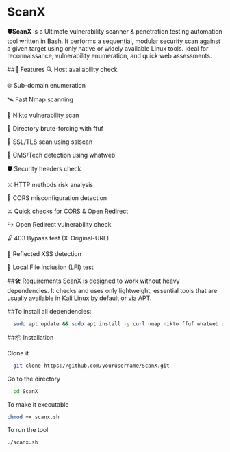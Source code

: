 # ScanX
**🛡ScanX** is a Ultimate vulnerability scanner & penetration testing automation tool written in Bash. It performs a sequential, modular security scan against a given target using only native or widely available Linux tools. Ideal for reconnaissance, vulnerability enumeration, and quick web assessments.

##🚀 Features
🔍 Host availability check

🌐 Sub-domain enumeration

🛰 Fast Nmap scanning

🧪 Nikto vulnerability scan

📁 Directory brute-forcing with ffuf

🔐 SSL/TLS scan using sslscan

🧠 CMS/Tech detection using whatweb

🛡 Security headers check

⚔ HTTP methods risk analysis

🔄 CORS misconfiguration detection

⚔ Quick checks for CORS & Open Redirect

↪ Open Redirect vulnerability check

🔓 403 Bypass test (X-Original-URL)

💬 Reflected XSS detection

📂 Local File Inclusion (LFI) test

##🛠 Requirements
ScanX is designed to work without heavy dependencies. It checks and uses only lightweight, essential tools that are usually available in Kali Linux by default or via APT.

##To install all dependencies:
```bash
  sudo apt update && sudo apt install -y curl nmap nikto ffuf whatweb dig sslscan host
```
##📦 Installation

Clone it
```bash
  git clone https://github.com/yourusername/ScanX.git
```
Go to the directory
```bash
  cd ScanX
```
To make it executable
```bash
chmod +x scanx.sh
```
To run the tool
```bash
./scanx.sh
```
